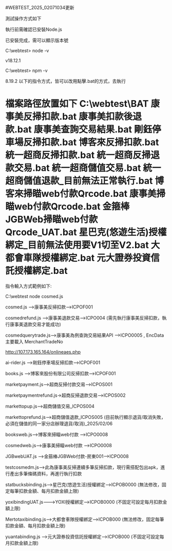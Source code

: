 #WEBTEST_2025_02071034更新

測試操作方式如下

執行前需確認已安裝Node.js

已安裝完成，需可以顯示版本號

C:\webtest> node -v

v18.12.1

C:\webtest> npm -v

8.19.2
以下的指令方式，皆可以改用點擊.bat的方式，去執行

檔案路徑放置如下
C:\webtest\BAT
康事美反掃扣款.bat
康事美扣款後退款.bat
康事美查詢交易結果.bat
剛鈺停車場反掃扣款.bat
博客來反掃扣款.bat
統一超商反掃扣款.bat
統一超商反掃退款交易.bat
統一超商儲值交易.bat
統一超商儲值退款_目前無法正常執行.bat
博客來掃瞄web付款Qrcode.bat
康事美掃瞄web付款Qrcode.bat
金箍棒JGBWeb掃瞄web付款Qrcode_UAT.bat
星巴克(悠遊生活)授權綁定_目前無法使用要V1切至V2.bat
大都會車隊授權綁定.bat
元大證券投資信託授權綁定.bat
==============================================================================================================
指令輸入方式範例如下:

C:\webtest node cosmed.js 

cosmed.js -->康事美反掃扣款-->ICPOF001

cosmedrefund.js -->康事美退款交易-->ICPO004 (需先執行康事美反掃扣款，執行康事美退款交易才能成功)

cosmedquerytrade.js-->康事美為例查詢交易結果API -->ICPO0005 , EncData主要載入 MerchantTradeNo

http://107.173.165.164/onlineaes.php

ai-rider.js -->剛鈺停車場反掃扣款-->ICPOF001

books.js -->博客來股份有限公司反掃扣款-->ICPOF001

marketpayment.js-->超商反掃付款交易-->ICPOS001

marketpaymentrefund.js->超商反掃退款交易-->ICPOS002

markettopup.js-->超商儲值交易_ICPOS004

markettoprefund.js-->超商儲值退款_ICPOS005 (目前執行顯示退貨/取消失敗，必須在儲值的同一家分店辦理退貨/取消)_2025/02/06

booksweb.js-->博客來掃瞄web付款 -->ICPO0008

cosmedweb.js-->康事美掃瞄web付款 -->ICPO0008

JGBwebUAT.js -->金箍棒JGBWeb付款-房東001-->ICPO008

testcosmedm.js-->此為康事美反掃連續多筆反掃扣款，現行需搭配包出apk，進行產出多筆條碼資料，再進行執行扣款

statbucksbinding.js-->星巴克(悠遊生活)授權綁定-->ICPOB0000 (無法修改，固定每筆扣款金額、每月扣款金額上限)

yoxibindingUAT.js--->YOXI授權綁定-->ICPOB0000 (不固定可設定每月扣款金額上限)

Mertotaxibinding.js-->大都會車隊授權綁定-->ICPOB000 (無法修改，固定每筆扣款金額、每月扣款金額上限)

yuantabinding.js -->元大證券投資信託授權綁定-->ICPOB000 (不固定可設定每月扣款金額上限)